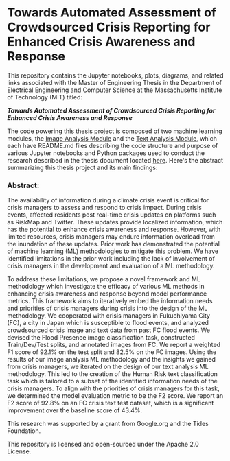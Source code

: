 # Towards Automated Assessment of Crowdsourced Crisis Reporting for Enhanced Crisis Awareness and Response
This repository contains the Jupyter notebooks, plots, diagrams, and related links associated with the Master of Engineering Thesis in the Department of Electrical Engineering and Computer Science at the Massachusetts Institute of Technology (MIT) titled: 

**_Towards Automated Assessment of Crowdsourced Crisis Reporting for Enhanced Crisis Awareness and Response_**

The code powering this thesis project is composed of two machine learning modules, the [Image Analysis Module](https://github.com/dyllew/towards-automated-assessment-of-crowdsourced-crisis-reporting/tree/main/Image%20Analysis%20Module) and the [Text Analysis Module](https://github.com/dyllew/towards-automated-assessment-of-crowdsourced-crisis-reporting/tree/main/Text%20Analysis%20Module), which each have README.md files describing the code structure and purpose of various Jupyter notebooks and Python packages used to conduct the research described in the thesis document located [here](https://github.com/dyllew/towards-automated-assessment-of-crowdsourced-crisis-reporting/blob/main/thesis.pdf). Here's the abstract summarizing this thesis project and its main findings:

### **Abstract:**

The availability of information during a climate crisis event is critical for crisis managers to assess and respond to crisis impact. During crisis events, affected residents post real-time crisis updates on platforms such as RiskMap and Twitter. These updates provide localized information, which has the potential to enhance crisis awareness and response. However, with limited resources, crisis managers may endure information overload from the inundation of these updates. Prior work has demonstrated the potential of machine learning (ML) methodologies to mitigate this problem. We have identified limitations in the prior work including the lack of involvement of crisis managers in the development and evaluation of a ML methodology. 

To address these limitations, we propose a novel framework and ML methodology which investigate the efficacy of various ML methods in enhancing crisis awareness and response beyond model performance metrics. This framework aims to iteratively embed the information needs and priorities of crisis managers during crisis into the design of the ML methodology. We cooperated with crisis managers in Fukuchiyama City (FC), a city in Japan which is susceptible to flood events, and analyzed crowdsourced crisis image and text data from past FC flood events. We devised the Flood Presence image classification task, constructed Train/Dev/Test splits, and annotated images from FC. We report a weighted F1 score of 92.1\% on the test split and 82.5\% on the FC images. Using the results of our image analysis ML methodology and the insights we gained from crisis managers, we iterated on the design of our text analysis ML methodology. This led to the creation of the Human Risk text classification task which is tailored to a subset of the identified information needs of the crisis managers. To align with the priorities of crisis managers for this task, we determined the model evaluation metric to be the F2 score. We report an F2 score of 92.8\% on an FC crisis text test dataset, which is a significant improvement over the baseline score of 43.4\%.

This research was supported by a grant from Google.org and the Tides Foundation.

This repository is licensed and open-sourced under the Apache 2.0 License.
